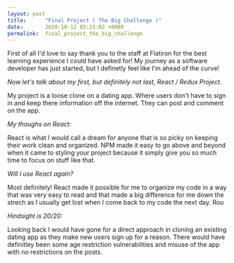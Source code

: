 ```yaml
---
layout: post
title:      "Final Project ( The Big Challenge )"
date:       2020-10-12 03:23:02 +0000
permalink:  final_project_the_big_challenge
---
```



First of all I'd love to say thank you to the staff at Flatiron for the best learning experience I could have asked for! My journey as a software developer has just started, but I definetly feel like I'm ahead of the curve! 

*Now let's talk about my first, but definitely not last, React / Redux Project.*

My project is a loose clone on a dating app. Where users don't have to sign in and keep there information off the internet. They can post and comment on the app.

*My thoughs on React:*

React is what I would call a dream for anyone that is so picky on keeping their work clean and organized.  NPM made it easy to go above and beyond when it came to styling your project because it simply give you so much time to focus on stuff like that.

*Will I use React again?*

Most definitely! React made it possible for me to organize my code in a way that was very easy to read and that made a big difference for me down the strech as I usually get lost when I come back to my code the next day. Rou

*Hindsight is 20/20:*

Looking back I would have gone for a direct approach in cloning an existing dating app as they make new users sign up for a reason. There would have definitley been some age restriction vulnerabilities and misuse of the app with no restrictions on the posts. 
